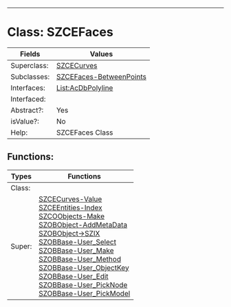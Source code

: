 ---------

# Class:	SZCEFaces

| Fields | Values |
| --------- | --------- |
| Superclass: | [SZCECurves](SZCECurves.html) |
| Subclasses: | [SZCEFaces-BetweenPoints](SZCEFaces-BetweenPoints.html) |
| Interfaces: | [List:AcDbPolyline](List:AcDbPolyline.html) |
| Interfaced: |  |
| Abstract?: | Yes |
| isValue?: | No |
| Help: | SZCEFaces Class |


## Functions:

| Types | Functions |
| --------- | --------- |
| Class: |  |
| Super: | [SZCECurves-Value](SZCECurves.html) <br> [SZCEEntities-Index](SZCEEntities.html) <br> [SZCOObjects-Make](SZCOObjects.html) <br> [SZOBObject-AddMetaData](SZOBObject.html) <br> [SZOBObject->SZIX](SZOBObject.html) <br> [SZOBBase-User_Select](SZOBBase.html) <br> [SZOBBase-User_Make](SZOBBase.html) <br> [SZOBBase-User_Method](SZOBBase.html) <br> [SZOBBase-User_ObjectKey](SZOBBase.html) <br> [SZOBBase-User_Edit](SZOBBase.html) <br> [SZOBBase-User_PickNode](SZOBBase.html) <br> [SZOBBase-User_PickModel](SZOBBase.html) |


